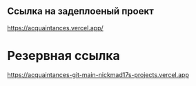 ## Ссылка на задеплоеный проект
https://acquaintances.vercel.app/
# Резервная ссылка
https://acquaintances-git-main-nickmad17s-projects.vercel.app
